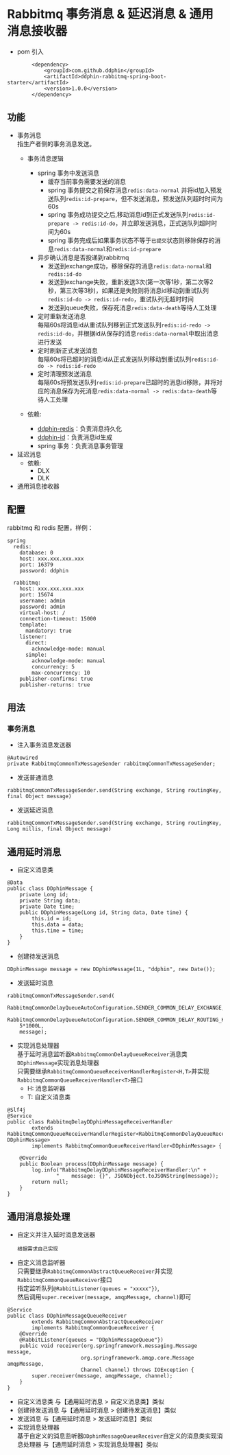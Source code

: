 # Rabbitmq 事务消息 & 延迟消息 & 通用消息接收器
- pom 引入
```$xslt
        <dependency>
            <groupId>com.github.ddphin</groupId>
            <artifactId>ddphin-rabbitmq-spring-boot-starter</artifactId>
            <version>1.0.0</version>
        </dependency>
```
## 功能
- 事务消息
<br>指生产者侧的事务消息发送。
  - 事务消息逻辑
      - spring 事务中发送消息
         - 缓存当前事务需要发送的消息
         - spring 事务提交之前保存消息`redis:data-normal` 并将id加入预发送队列`redis:id-prepare`，但不发送消息，预发送队列超时时间为60s
         - spring 事务成功提交之后,移动消息id到正式发送队列`redis:id-prepare -> redis:id-do`，并立即发送消息，正式送队列超时时间为60s
         - spring 事务完成后如果事务状态不等于`已提交`状态则移除保存的消息`redis:data-normal`和`redis:id-prepare`
      - 异步确认消息是否投递到rabbitmq
        - 发送到exchange成功，移除保存的消息`redis:data-normal`和`redis:id-do`
        - 发送到exchange失败，重新发送3次(第一次等1秒，第二次等2秒，第三次等3秒)，如果还是失败则将消息id移动到重试队列`redis:id-do -> redis:id-redo`，重试队列无超时时间
        - 发送到queue失败，保存死消息`redis:data-death`等待人工处理
      - 定时重新发送消息
      <br>每隔60s将消息id从重试队列移到正式发送队列`redis:id-redo -> redis:id-do`，并根据id从保存的消息`redis:data-normal`中取出消息进行发送
      - 定时刷新正式发送消息
      <br>每隔60s将已超时的消息id从正式发送队列移动到重试队列`redis:id-do -> redis:id-redo`
      - 定时清理预发送消息
      <br>每隔60s将预发送队列`redis:id-prepare`已超时的消息id移除，并将对应的消息保存为死消息`redis:data-normal -> redis:data-death`等待人工处理
      
  - 依赖:
      - [ddphin-redis](https://github.com/ddphin/ddphin-redis-spring-boot)：负责消息持久化
      - [ddphin-id](https://github.com/ddphin/ddphin-id-spring-boot)：负责消息id生成
      - spring 事务：负责消息事务管理
- 延迟消息
  - 依赖:
      - DLX
      - DLK
- 通用消息接收器

## 配置
rabbitmq 和 redis 配置，样例：
```$xslt
spring
  redis:
    database: 0
    host: xxx.xxx.xxx.xxx
    port: 16379
    password: ddphin

  rabbitmq:
    host: xxx.xxx.xxx.xxx
    port: 15674
    username: admin
    password: admin
    virtual-host: /
    connection-timeout: 15000
    template:
      mandatory: true
    listener:
      direct:
        acknowledge-mode: manual
      simple:
        acknowledge-mode: manual
        concurrency: 5
        max-concurrency: 10
    publisher-confirms: true
    publisher-returns: true
```
## 用法
### 事务消息
- 注入事务消息发送器
```$xslt
@Autowired
private RabbitmqCommonTxMessageSender rabbitmqCommonTxMessageSender;
```
- 发送普通消息
```$xslt
rabbitmqCommonTxMessageSender.send(String exchange, String routingKey, final Object message)
```
- 发送延迟消息
```$xslt
rabbitmqCommonTxMessageSender.send(String exchange, String routingKey, Long millis, final Object message)
```
## 通用延时消息
- 自定义消息类
```$xslt
@Data
public class DDphinMessage {
    private Long id;
    private String data;
    private Date time;    
    public DDphinMessage(Long id, String data, Date time) {
        this.id = id;
        this.data = data;
        this.time = time;
    }
}
```
- 创建待发送消息
```$xslt
DDphinMessage message = new DDphinMessage(1L, "ddphin", new Date());
```
- 发送延时消息
```$xslt
rabbitmqCommonTxMessageSender.send(
    RabbitmqCommonDelayQueueAutoConfiguration.SENDER_COMMON_DELAY_EXCHANGE,
    RabbitmqCommonDelayQueueAutoConfiguration.SENDER_COMMON_DELAY_ROUTING_KEY,
    5*1000L,
    message);
```
- 实现消息处理器<br>
基于延时消息监听器`RabbitmqCommonDelayQueueReceiver`消息类`DDphinMessage`实现消息处理器<br>
只需要继承`RabbitmqCommonQueueReceiverHandlerRegister<H,T>`并实现`RabbitmqCommonQueueReceiverHandler<T>`接口
  - H: 消息监听器
  - T: 自定义消息类
```$xslt
@Slf4j
@Service
public class RabbitmqDelayDDphinMessageReceiverHandler
        extends RabbitmqCommonQueueReceiverHandlerRegister<RabbitmqCommonDelayQueueReceiver, DDphinMessage>
        implements RabbitmqCommonQueueReceiverHandler<DDphinMessage> {

    @Override
    public Boolean process(DDphinMessage message) {
        log.info("RabbitmqDelayDDphinMessageReceiverHandler:\n" +
                "    message: {}", JSONObject.toJSONString(message));
        return null;
    }
}
```

## 通用消息接处理
- 自定义并注入延时消息发送器

  `根据需求自己实现`
- 自定义消息监听器<br>
只需要继承`RabbitmqCommonAbstractQueueReceiver`并实现`RabbitmqCommonQueueReceiver`接口<br>
指定监听队列`@RabbitListener(queues = "xxxxx"})`,<br>
然后调用`super.receiver(message, amqpMessage, channel)`即可
```$xslt
@Service
public class DDphinMessageQueueReceiver
        extends RabbitmqCommonAbstractQueueReceiver
        implements RabbitmqCommonQueueReceiver {
    @Override
    @RabbitListener(queues = "DDphinMessageQueue"})
    public void receiver(org.springframework.messaging.Message message, 
                        org.springframework.amqp.core.Message amqpMessage, 
                        Channel channel) throws IOException {
        super.receiver(message, amqpMessage, channel);
    }
}
```
- 自定义消息类 与【通用延时消息 > 自定义消息类】类似
- 创建待发送消息 与【通用延时消息 > 创建待发送消息】类似
- 发送消息 与【通用延时消息 > 发送延时消息】类似
- 实现消息处理器<br>
基于自定义的消息监听器`DDphinMessageQueueReceiver`自定义的消息类实现消息处理器 与【通用延时消息 > 实现消息处理器】类似
